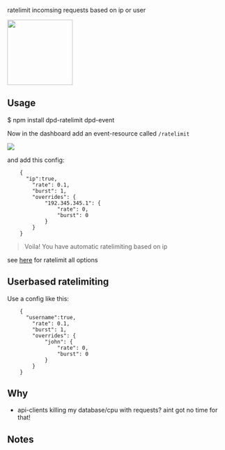 ratelimit incomsing requests based on ip or user

<img src="https://media.giphy.com/media/GzS9F4X206zle/giphy.gif" width="150" style="width:150px"/>

## Usage 

   $ npm install dpd-ratelimit dpd-event

Now in the dashboard add an event-resource called `/ratelimit` 

<img src="https://raw.githubusercontent.com/coderofsalvation/dpd-ratelimit/screenshot.png"/>

and add this config:

		{
		  "ip":true,
			"rate": 0.1,
			"burst": 1,
			"overrides": {
				"192.345.345.1": {
					"rate": 0,
					"burst": 0
				}
			}
		}

> Voila! You have automatic ratelimiting based on ip

see [here](https://github.com/defunctzombie/ratelimit-middleware) for ratelimit all options

## Userbased ratelimiting

Use a config like this:

		{
		  "username":true,
			"rate": 0.1,
			"burst": 1,
			"overrides": {
				"john": {
					"rate": 0,
					"burst": 0
				}
			}
		}

## Why 

* api-clients killing my database/cpu with requests? aint got no time for that!

## Notes 

